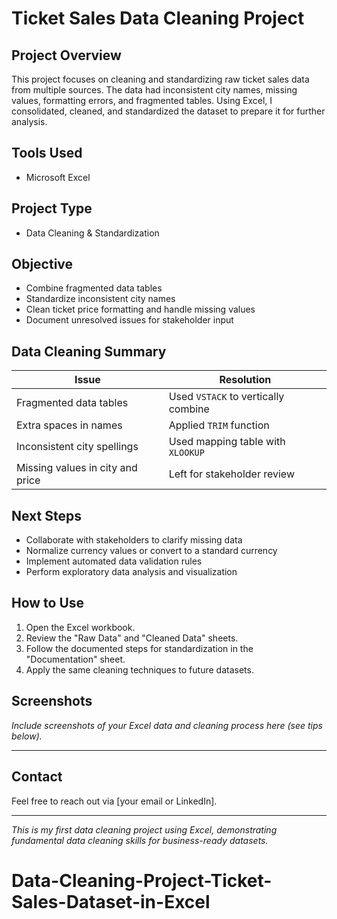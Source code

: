 # Ticket Sales Data Cleaning Project

## Project Overview
This project focuses on cleaning and standardizing raw ticket sales data from multiple sources. The data had inconsistent city names, missing values, formatting errors, and fragmented tables. Using Excel, I consolidated, cleaned, and standardized the dataset to prepare it for further analysis.

## Tools Used
- Microsoft Excel

## Project Type
- Data Cleaning & Standardization

## Objective
- Combine fragmented data tables
- Standardize inconsistent city names
- Clean ticket price formatting and handle missing values
- Document unresolved issues for stakeholder input

## Data Cleaning Summary

| Issue                         | Resolution                                    |
|-------------------------------|----------------------------------------------|
| Fragmented data tables         | Used `VSTACK` to vertically combine          |
| Extra spaces in names          | Applied `TRIM` function                       |
| Inconsistent city spellings    | Used mapping table with `XLOOKUP`             |
| Missing values in city and price | Left for stakeholder review                  |

## Next Steps
- Collaborate with stakeholders to clarify missing data
- Normalize currency values or convert to a standard currency
- Implement automated data validation rules
- Perform exploratory data analysis and visualization

## How to Use
1. Open the Excel workbook.
2. Review the "Raw Data" and "Cleaned Data" sheets.
3. Follow the documented steps for standardization in the "Documentation" sheet.
4. Apply the same cleaning techniques to future datasets.

## Screenshots
*Include screenshots of your Excel data and cleaning process here (see tips below).*

---

## Contact
Feel free to reach out via [your email or LinkedIn].

---

*This is my first data cleaning project using Excel, demonstrating fundamental data cleaning skills for business-ready datasets.*
# Data-Cleaning-Project-Ticket-Sales-Dataset-in-Excel
